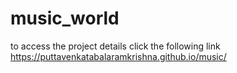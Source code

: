 # music_world
to access the project details click the following link
https://puttavenkatabalaramkrishna.github.io/music/

